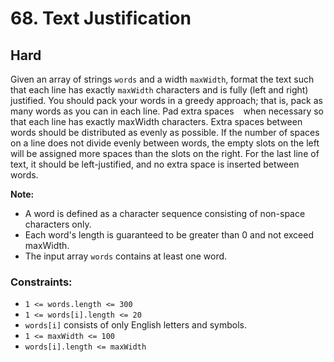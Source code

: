 # 68. Text Justification

## Hard

Given an array of strings `words` and a width `maxWidth`, format the text such that each line has exactly `maxWidth`
characters and is fully (left and right) justified. You should pack your words in a greedy approach; that is, pack as
many words as you can in each line. Pad extra spaces ` ` when necessary so that each line has exactly maxWidth
characters. Extra spaces between words should be distributed as evenly as possible. If the number of spaces on a line
does not divide evenly between words, the empty slots on the left will be assigned more spaces than the slots on the
right. For the last line of text, it should be left-justified, and no extra space is inserted between words.

**Note:**

- A word is defined as a character sequence consisting of non-space characters only.
- Each word's length is guaranteed to be greater than 0 and not exceed maxWidth.
- The input array `words` contains at least one word.

### Constraints:

- `1 <= words.length <= 300`
- `1 <= words[i].length <= 20`
- `words[i]` consists of only English letters and symbols.
- `1 <= maxWidth <= 100`
- `words[i].length <= maxWidth`
